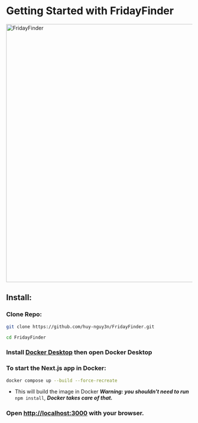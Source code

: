 # Getting Started with FridayFinder

<img width="700" alt="FridayFinder" src="https://github.com/huy-nguy3n/FridayFinder/assets/115086723/367c6fcb-459b-493b-aefb-9279cef99fce">

## Install:

### Clone Repo:
```bash
git clone https://github.com/huy-nguy3n/FridayFinder.git

cd FridayFinder
```

### Install [Docker Desktop](https://www.docker.com/) then open Docker Desktop

### To start the Next.js app in Docker:
```bash
docker compose up --build --force-recreate 
```
- This will build the image in Docker
***Warning: you shouldn't need to run*** `npm install`, ***Docker takes care of that.***

### Open [http://localhost:3000](http://localhost:3000) with your browser.

